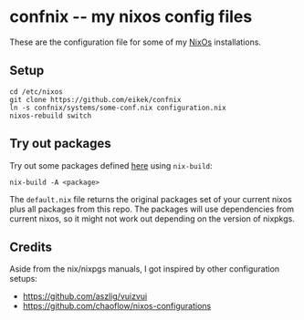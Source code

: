 # confnix -- my nixos config files

These are the configuration file for some of my
[NixOs](http://nixos.org) installations.

## Setup

    cd /etc/nixos
    git clone https://github.com/eikek/confnix
    ln -s confnix/systems/some-conf.nix configuration.nix
    nixos-rebuild switch


## Try out packages

Try out some packages defined [here](pkgs/) using `nix-build`:

    nix-build -A <package>

The `default.nix` file returns the original packages set of your
current nixos plus all packages from this repo. The packages will use
dependencies from current nixos, so it might not work out depending on
the version of nixpkgs.

## Credits

Aside from the nix/nixpgs manuals, I got inspired by other
configuration setups:

- https://github.com/aszlig/vuizvui
- https://github.com/chaoflow/nixos-configurations
